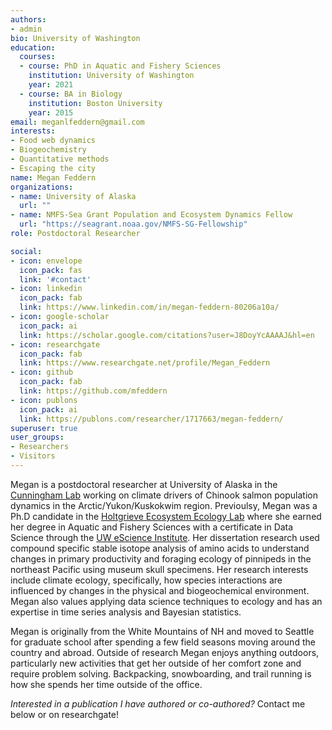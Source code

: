 ```yaml
---
authors:
- admin
bio: University of Washington
education:
  courses:
  - course: PhD in Aquatic and Fishery Sciences
    institution: University of Washington
    year: 2021
  - course: BA in Biology
    institution: Boston University
    year: 2015
email: meganlfeddern@gmail.com
interests:
- Food web dynamics
- Biogeochemistry
- Quantitative methods
- Escaping the city
name: Megan Feddern
organizations:
- name: University of Alaska
  url: ""
- name: NMFS-Sea Grant Population and Ecosystem Dynamics Fellow
  url: "https://seagrant.noaa.gov/NMFS-SG-Fellowship"
role: Postdoctoral Researcher

social:
- icon: envelope
  icon_pack: fas
  link: '#contact'
- icon: linkedin
  icon_pack: fab
  link: https://www.linkedin.com/in/megan-feddern-80206a10a/
- icon: google-scholar
  icon_pack: ai
  link: https://scholar.google.com/citations?user=J8DoyYcAAAAJ&hl=en
- icon: researchgate
  icon_pack: fab
  link: https://www.researchgate.net/profile/Megan_Feddern
- icon: github
  icon_pack: fab
  link: https://github.com/mfeddern
- icon: publons
  icon_pack: ai
  link: https://publons.com/researcher/1717663/megan-feddern/
superuser: true
user_groups:
- Researchers
- Visitors
---
```


Megan is a postdoctoral researcher at University of Alaska in the </a> <a href="https://uaf.edu/cfos/people/faculty/detail/curry-cunningham.php"> Cunningham Lab</a> working on climate drivers of Chinook salmon population dynamics in the Arctic/Yukon/Kuskokwim region. Previoulsy, Megan was a Ph.D candidate  in the  </a> <a href="http://holtgrievelab.uw.edu/"> Holtgrieve Ecosystem Ecology Lab</a> where she earned her degree in Aquatic and Fishery Sciences with a certificate in Data Science through the </a> <a href="https://escience.washington.edu/"> UW eScience Institute</a>. Her dissertation research used compound specific stable isotope analysis of amino acids to understand changes in primary productivity and foraging ecology of pinnipeds in the northeast Pacific using museum skull specimens. Her research interests include climate ecology, specifically, how species interactions are influenced by changes in the physical and biogeochemical environment. Megan also values applying data science techniques to ecology and has an expertise in time series analysis and Bayesian statistics.

Megan is originally from the White Mountains of NH and moved to Seattle for graduate school after spending a few field seasons moving around the country and abroad. Outside of research Megan enjoys anything outdoors, particularly new activities that get her outside of her comfort zone and require problem solving. Backpacking, snowboarding, and trail running is how she spends her time outside of the office.

*Interested in a publication I have authored or co-authored?* Contact me below or on researchgate!
